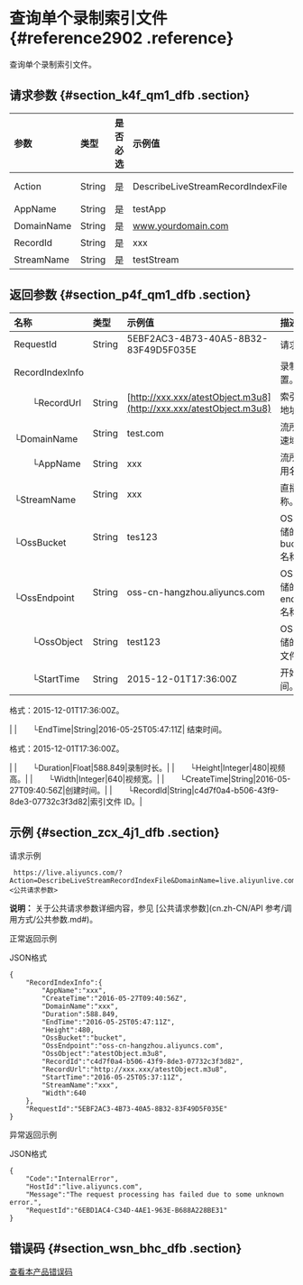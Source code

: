 # 查询单个录制索引文件 {#reference2902 .reference}

查询单个录制索引文件。

## 请求参数 {#section_k4f_qm1_dfb .section}

|参数|类型|是否必选|示例值|描述|
|:-|:-|:---|:--|:-|
|Action|String|是|DescribeLiveStreamRecordIndexFile|系统规定参数。取值：DescribeLiveStreamRecordIndexFile|
|AppName|String|是|testApp|直播流所属应用名称。|
|DomainName|String|是|www.yourdomain.com|您的加速域名。|
|RecordId|String|是|xxx|索引文件 ID。|
|StreamName|String|是|testStream|直播流名称。|

## 返回参数 {#section_p4f_qm1_dfb .section}

|名称|类型|示例值|描述|
|:-|:-|:--|:-|
|RequestId|String|5EBF2AC3-4B73-40A5-8B32-83F49D5F035E|请求ID。|
|RecordIndexInfo| | |录制配置。|
|  └RecordUrl|String|[http://xxx.xxx/atestObject.m3u8](http://xxx.xxx/atestObject.m3u8)|索引文件地址。|
|  └DomainName|String|test.com|流所属加速域名。|
|  └AppName|String|xxx|流所属应用名称。|
|  └StreamName|String|xxx|直播流名称。|
|  └OssBucket|String|tes123|OSS 存储的 bucket 名称。|
|  └OssEndpoint|String|oss-cn-hangzhou.aliyuncs.com|OSS 存储的 endpoint 名称。|
|  └OssObject|String|test123|OSS 存储的录制文件名。|
|  └StartTime|String|2015-12-01T17:36:00Z| 开始时间。

 格式：2015-12-01T17:36:00Z。

 |
|  └EndTime|String|2016-05-25T05:47:11Z| 结束时间。

 格式：2015-12-01T17:36:00Z。

 |
|  └Duration|Float|588.849|录制时长。|
|  └Height|Integer|480|视频高。|
|  └Width|Integer|640|视频宽。|
|  └CreateTime|String|2016-05-27T09:40:56Z|创建时间。|
|  └RecordId|String|c4d7f0a4-b506-43f9-8de3-07732c3f3d82|索引文件 ID。|

## 示例 {#section_zcx_4j1_dfb .section}

请求示例

```
 https://live.aliyuncs.com/?Action=DescribeLiveStreamRecordIndexFile&DomainName=live.aliyunlive.com&AppName=aliyuntest&StreamName=xxx&RecordId=xxx&<公共请求参数>
```

**说明：** 关于公共请求参数详细内容，参见 [公共请求参数](cn.zh-CN/API 参考/调用方式/公共参数.md#)。

正常返回示例

JSON格式

```
{
    "RecordIndexInfo":{
        "AppName":"xxx",
        "CreateTime":"2016-05-27T09:40:56Z",
        "DomainName":"xxx",
        "Duration":588.849,
        "EndTime":"2016-05-25T05:47:11Z",
        "Height":480,
        "OssBucket":"bucket",
        "OssEndpoint":"oss-cn-hangzhou.aliyuncs.com",
        "OssObject":"atestObject.m3u8",
        "RecordId":"c4d7f0a4-b506-43f9-8de3-07732c3f3d82",
        "RecordUrl":"http://xxx.xxx/atestObject.m3u8",
        "StartTime":"2016-05-25T05:37:11Z",
        "StreamName":"xxx",
        "Width":640
    },
    "RequestId":"5EBF2AC3-4B73-40A5-8B32-83F49D5F035E"
}
```

异常返回示例

JSON格式

```
{
    "Code":"InternalError",
    "HostId":"live.aliyuncs.com",
    "Message":"The request processing has failed due to some unknown error.",
    "RequestId":"6EBD1AC4-C34D-4AE1-963E-B688A228BE31"
}
```

## 错误码 {#section_wsn_bhc_dfb .section}

 [查看本产品错误码](https://error-center.aliyun.com/status/product/live) 

